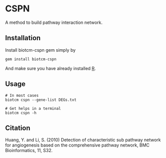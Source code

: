 # CSPN

A method to build pathway interaction network.


## Installation

Install biotcm-cspn gem simply by

    gem install biotcm-cspn

And make sure you have already installed [R](http://www.r-project.org/).


## Usage

```
# In most cases
biotcm cspn --gene-list DEGs.txt

# Get helps in a terminal
biotcm cspn -h
```


## Citation

Huang, Y. and Li, S. (2010) Detection of characteristic sub pathway network for angiogenesis based on the comprehensive pathway network, BMC Bioinformatics, 11, S32.
